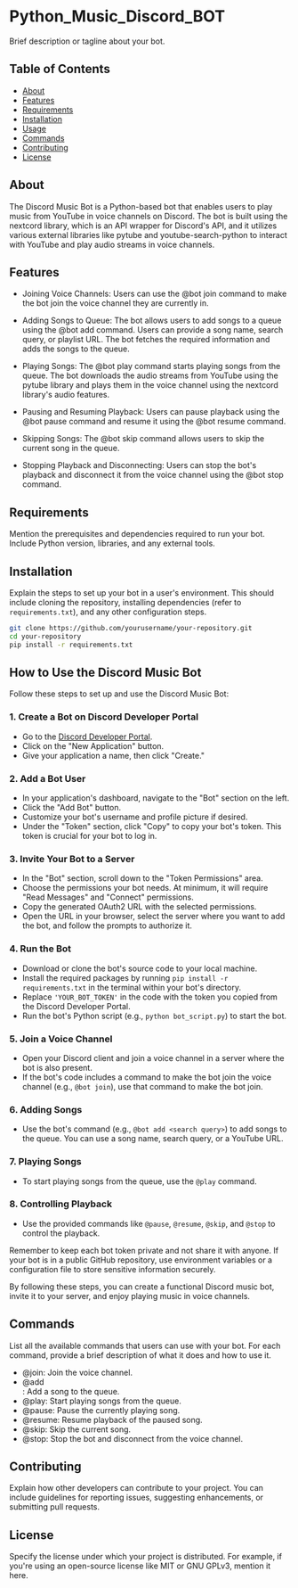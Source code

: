 # Python_Music_Discord_BOT

Brief description or tagline about your bot.

## Table of Contents
- [About](#about)
- [Features](#features)
- [Requirements](#requirements)
- [Installation](#installation)
- [Usage](#usage)
- [Commands](#commands)
- [Contributing](#contributing)
- [License](#license)

## About

The Discord Music Bot is a Python-based bot that enables users to play music from YouTube in voice channels on Discord. The bot is built using the nextcord library, which is an API wrapper for Discord's API, and it utilizes various external libraries like pytube and youtube-search-python to interact with YouTube and play audio streams in voice channels.
## Features
- Joining Voice Channels: Users can use the @bot join command to make the bot join the voice channel they are currently in.

- Adding Songs to Queue: The bot allows users to add songs to a queue using the @bot add command. Users can provide a song name, search query, or playlist URL. The bot fetches the required information and adds the songs to the queue.

- Playing Songs: The @bot play command starts playing songs from the queue. The bot downloads the audio streams from YouTube using the pytube library and plays them in the voice channel using the nextcord library's audio features.

- Pausing and Resuming Playback: Users can pause playback using the @bot pause command and resume it using the @bot resume command.

- Skipping Songs: The @bot skip command allows users to skip the current song in the queue.

- Stopping Playback and Disconnecting: Users can stop the bot's playback and disconnect it from the voice channel using the @bot stop command.
## Requirements

Mention the prerequisites and dependencies required to run your bot. Include Python version, libraries, and any external tools.

## Installation

Explain the steps to set up your bot in a user's environment. This should include cloning the repository, installing dependencies (refer to `requirements.txt`), and any other configuration steps.

```bash
git clone https://github.com/yourusername/your-repository.git
cd your-repository
pip install -r requirements.txt
```
## How to Use the Discord Music Bot

Follow these steps to set up and use the Discord Music Bot:

### 1. Create a Bot on Discord Developer Portal

- Go to the [Discord Developer Portal](https://discord.com/developers/applications).
- Click on the "New Application" button.
- Give your application a name, then click "Create."

### 2. Add a Bot User

- In your application's dashboard, navigate to the "Bot" section on the left.
- Click the "Add Bot" button.
- Customize your bot's username and profile picture if desired.
- Under the "Token" section, click "Copy" to copy your bot's token. This token is crucial for your bot to log in.

### 3. Invite Your Bot to a Server

- In the "Bot" section, scroll down to the "Token Permissions" area.
- Choose the permissions your bot needs. At minimum, it will require "Read Messages" and "Connect" permissions.
- Copy the generated OAuth2 URL with the selected permissions.
- Open the URL in your browser, select the server where you want to add the bot, and follow the prompts to authorize it.

### 4. Run the Bot

- Download or clone the bot's source code to your local machine.
- Install the required packages by running `pip install -r requirements.txt` in the terminal within your bot's directory.
- Replace `'YOUR_BOT_TOKEN'` in the code with the token you copied from the Discord Developer Portal.
- Run the bot's Python script (e.g., `python bot_script.py`) to start the bot.

### 5. Join a Voice Channel

- Open your Discord client and join a voice channel in a server where the bot is also present.
- If the bot's code includes a command to make the bot join the voice channel (e.g., `@bot join`), use that command to make the bot join.

### 6. Adding Songs

- Use the bot's command (e.g., `@bot add <search query>`) to add songs to the queue. You can use a song name, search query, or a YouTube URL.

### 7. Playing Songs

- To start playing songs from the queue, use the `@play` command.

### 8. Controlling Playback

- Use the provided commands like `@pause`, `@resume`, `@skip`, and `@stop` to control the playback.

Remember to keep each bot token private and not share it with anyone. If your bot is in a public GitHub repository, use environment variables or a configuration file to store sensitive information securely.

By following these steps, you can create a functional Discord music bot, invite it to your server, and enjoy playing music in voice channels.

## Commands
List all the available commands that users can use with your bot. For each command, provide a brief description of what it does and how to use it.

- @join: Join the voice channel.
- @add <search query>: Add a song to the queue.
- @play: Start playing songs from the queue.
- @pause: Pause the currently playing song.
- @resume: Resume playback of the paused song.
- @skip: Skip the current song.
- @stop: Stop the bot and disconnect from the voice channel.
## Contributing
Explain how other developers can contribute to your project. You can include guidelines for reporting issues, suggesting enhancements, or submitting pull requests.

## License
Specify the license under which your project is distributed. For example, if you're using an open-source license like MIT or GNU GPLv3, mention it here.